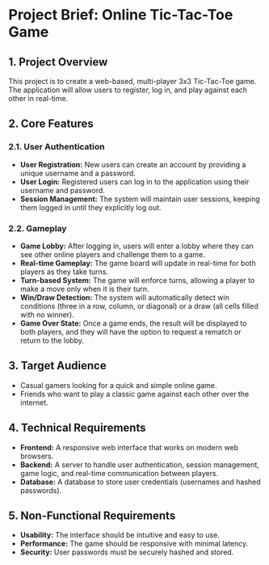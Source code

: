 # Project Brief: Online Tic-Tac-Toe Game

## 1. Project Overview

This project is to create a web-based, multi-player 3x3 Tic-Tac-Toe game. The application will allow users to register, log in, and play against each other in real-time.

## 2. Core Features

### 2.1. User Authentication
- **User Registration:** New users can create an account by providing a unique username and a password.
- **User Login:** Registered users can log in to the application using their username and password.
- **Session Management:** The system will maintain user sessions, keeping them logged in until they explicitly log out.

### 2.2. Gameplay
- **Game Lobby:** After logging in, users will enter a lobby where they can see other online players and challenge them to a game.
- **Real-time Gameplay:** The game board will update in real-time for both players as they take turns.
- **Turn-based System:** The game will enforce turns, allowing a player to make a move only when it is their turn.
- **Win/Draw Detection:** The system will automatically detect win conditions (three in a row, column, or diagonal) or a draw (all cells filled with no winner).
- **Game Over State:** Once a game ends, the result will be displayed to both players, and they will have the option to request a rematch or return to the lobby.

## 3. Target Audience

- Casual gamers looking for a quick and simple online game.
- Friends who want to play a classic game against each other over the internet.

## 4. Technical Requirements

- **Frontend:** A responsive web interface that works on modern web browsers.
- **Backend:** A server to handle user authentication, session management, game logic, and real-time communication between players.
- **Database:** A database to store user credentials (usernames and hashed passwords).

## 5. Non-Functional Requirements

- **Usability:** The interface should be intuitive and easy to use.
- **Performance:** The game should be responsive with minimal latency.
- **Security:** User passwords must be securely hashed and stored.
